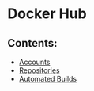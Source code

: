 # Docker Hub

## Contents:

- [Accounts](accounts/)
- [Repositories](repos/)
- [Automated Builds](builds/)

